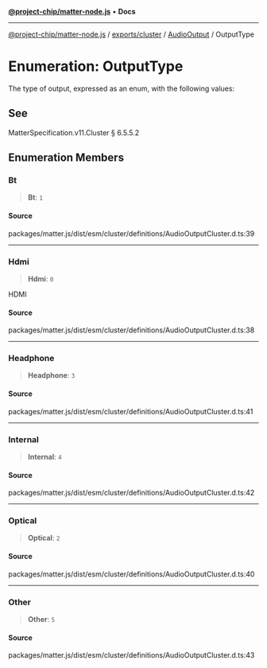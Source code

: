 [**@project-chip/matter-node.js**](../../../../../README.md) • **Docs**

***

[@project-chip/matter-node.js](../../../../../modules.md) / [exports/cluster](../../../README.md) / [AudioOutput](../README.md) / OutputType

# Enumeration: OutputType

The type of output, expressed as an enum, with the following values:

## See

MatterSpecification.v11.Cluster § 6.5.5.2

## Enumeration Members

### Bt

> **Bt**: `1`

#### Source

packages/matter.js/dist/esm/cluster/definitions/AudioOutputCluster.d.ts:39

***

### Hdmi

> **Hdmi**: `0`

HDMI

#### Source

packages/matter.js/dist/esm/cluster/definitions/AudioOutputCluster.d.ts:38

***

### Headphone

> **Headphone**: `3`

#### Source

packages/matter.js/dist/esm/cluster/definitions/AudioOutputCluster.d.ts:41

***

### Internal

> **Internal**: `4`

#### Source

packages/matter.js/dist/esm/cluster/definitions/AudioOutputCluster.d.ts:42

***

### Optical

> **Optical**: `2`

#### Source

packages/matter.js/dist/esm/cluster/definitions/AudioOutputCluster.d.ts:40

***

### Other

> **Other**: `5`

#### Source

packages/matter.js/dist/esm/cluster/definitions/AudioOutputCluster.d.ts:43
